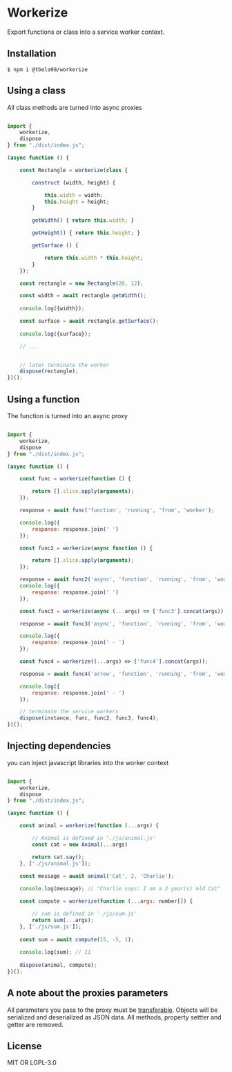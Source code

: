 # Workerize
Export functions or class into a service worker context. 

## Installation

```shell
$ npm i @tbela99/workerize
```

## Using a class

All class methods are turned into async proxies

```javascript

import {
    workerize,
    dispose
} from "./dist/index.js";

(async function () {

    const Rectangle = workerize(class {

        construct (width, height) {

            this.width = width;
            this.height = height;
        }

        getWidth() { return this.width; }

        getHeight() { return this.height; }

        getSurface () {

            return this.width * this.height;
        }
    });

    const rectangle = new Rectangle(20, 12);

    const width = await rectangle.getWidth();
    
    console.log({width});

    const surface = await rectangle.getSurface();
    
    console.log({surface});

    // ...


    // later terminate the worker
    dispose(rectangle);
})();
```

## Using a function

The function is turned into an async proxy

```javascript

import {
    workerize,
    dispose
} from "./dist/index.js";

(async function () {

    const func = workerize(function () {

        return [].slice.apply(arguments);
    });

    response = await func('function', 'running', 'from', 'worker');

    console.log({
        response: response.join(' ')
    });

    const func2 = workerize(async function () {

        return [].slice.apply(arguments);
    });

    response = await func2('async', 'function', 'running', 'from', 'worker');
    console.log({
        response: response.join(' ')
    });

    const func3 = workerize(async (...args) => ['func3'].concat(args));

    response = await func3('async', 'function', 'running', 'from', 'worker');

    console.log({
        response: response.join(' - ')
    });

    const func4 = workerize((...args) => ['func4'].concat(args));

    response = await func4('arrow', 'function', 'running', 'from', 'worker');

    console.log({
        response: response.join(' - ')
    });

    // terminate the service workers
    dispose(instance, func, func2, func3, func4);
})();

```
## Injecting dependencies

you can inject javascript libraries into the worker context

```javascript

import {
    workerize,
    dispose
} from "./dist/index.js";

(async function () {

    const animal = workerize(function (...args) {

        // Animal is defined in './js/animal.js'
        const cat = new Animal(...args)

        return cat.say();
    }, ['./js/animal.js']);

    const message = await animal('Cat', 2, 'Charlie');
    
    console.log(message); // "Charlie says: I am a 2 year(s) old Cat"

    const compute = workerize(function (...args: number[]) {

        // sum is defined in './js/sum.js'
        return sum(...args);
    }, ['./js/sum.js']);
    
    const sum = await compute(15, -5, 1);
    
    console.log(sum); // 11
    
    dispose(animal, compute);
})();

```

## A note about the proxies parameters

All parameters you pass to the proxy must be [transferable](https://developer.mozilla.org/en-US/docs/Web/API/Transferable). Objects will be serialized and deserialized as JSON data. All methods, property settter and getter are removed.

## License

MIT OR LGPL-3.0
